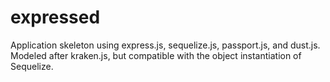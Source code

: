 expressed
=========

Application skeleton using express.js, sequelize.js, passport.js, and dust.js.  Modeled after kraken.js, but compatible with the object instantiation of Sequelize.
